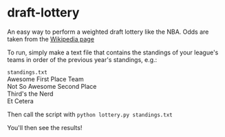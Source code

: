 # draft-lottery
An easy way to perform a weighted draft lottery like the NBA. Odds are taken from the [Wikipedia page](https://en.wikipedia.org/wiki/NBA_draft_lottery#Process)

To run, simply make a text file that contains the standings of your league's teams in order of the previous year's standings, e.g.:

``standings.txt``  
Awesome First Place Team  
Not So Awesome Second Place  
Third's the Nerd  
Et Cetera  

Then call the script with 
``python lottery.py standings.txt``

You'll then see the results!
